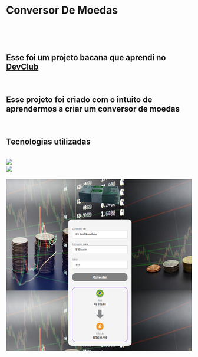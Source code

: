 <h1>Conversor De Moedas</h1>
<br>
<br>
<br>
<h2>Esse foi um projeto bacana que aprendi no <a href= "https//rodolfomori.com.br/devclub">DevClub</a></h2>
<br>
<h2>Esse projeto foi criado com o intuito de  aprendermos a criar um conversor de moedas</h2>
<br>
<h2>Tecnologias utilizadas</h2>
<br>
<img src="https://t4.ftcdn.net/jpg/02/23/73/03/240_F_223730334_0l31O1JBvtyw2B8Zkeu95LEqX0Y3PxjG.jpg"/>
<br>
<img src="https://t4.ftcdn.net/jpg/03/11/33/55/240_F_311335539_wuLmjs6SoQZLzY8kg09NAgFfpGelxQ7k.jpg"/>
<br>
<img ser="https://t4.ftcdn.net/jpg/03/11/33/63/240_F_311336384_wLVHpvtpQdMw8hYdjRk9nVDCWATyqBcc.jpg"/>
<img alt="ConversorDesktop.jpg" src="https://github.com/Verneloira/Conversor-De-Moedas/blob/main/assets/newdesktop%20converter.png" data-hpc="true" class="Box-sc-g0xbh4-0 fzFXnm">
